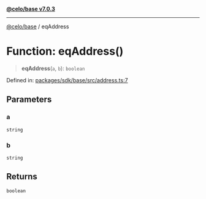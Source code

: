 [**@celo/base v7.0.3**](../README.md)

***

[@celo/base](../README.md) / eqAddress

# Function: eqAddress()

> **eqAddress**(`a`, `b`): `boolean`

Defined in: [packages/sdk/base/src/address.ts:7](https://github.com/celo-org/developer-tooling/blob/master/packages/sdk/base/src/address.ts#L7)

## Parameters

### a

`string`

### b

`string`

## Returns

`boolean`
